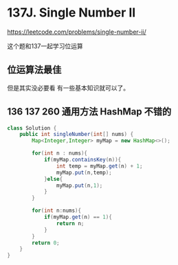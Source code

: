 # 137J. Single Number II

https://leetcode.com/problems/single-number-ii/


这个题和137一起学习位运算

## 位运算法最佳
但是其实没必要看
有一些基本知识就可以了。


## 136 137 260 通用方法 HashMap 不错的

```Java
class Solution {
    public int singleNumber(int[] nums) {
        Map<Integer,Integer> myMap = new HashMap<>();

        for(int n : nums){
            if(myMap.containsKey(n)){
                int temp = myMap.get(n) + 1;
                myMap.put(n,temp);
            }else{
                myMap.put(n,1);
            }
        }

        for(int n:nums){
            if(myMap.get(n) == 1){
                return n;
            }
        }
        return 0;
    }
}
```
